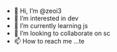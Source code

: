 - 👋 Hi, I’m @zeoi3
- 👀 I’m interested in dev
- 🌱 I’m currently learning js
- 💞️ I’m looking to collaborate on sc
- 📫 How to reach me ...te

<!---
zeoi3/zeoi3 is a ✨ special ✨ repository because its `README.md` (this file) appears on your GitHub profile.
You can click the Preview link to take a look at your changes.
--->

